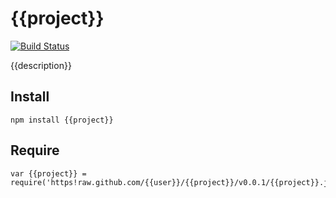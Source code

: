 # {{project}} #

[![Build Status](https://secure.travis-ci.org/{{user}}/{{project}}}.png)](http://travis-ci.org/{{user}}/{{project}})

{{description}}

## Install ##

    npm install {{project}}

## Require ##

    var {{project}} = require('https!raw.github.com/{{user}}/{{project}}/v0.0.1/{{project}}.js')
